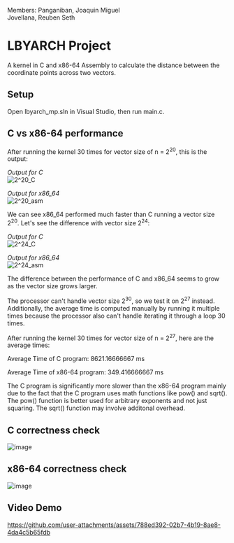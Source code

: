 Members: Panganiban, Joaquin Miguel <br/>
         Jovellana, Reuben Seth
         
# LBYARCH Project

A kernel in C and x86-64 Assembly to calculate the distance between the coordinate points across two vectors.

## Setup
Open lbyarch_mp.sln in Visual Studio, then run main.c.



## C vs x86-64 performance
After running the kernel 30 times for vector size of n = 2<sup>20</sup>, this is the output:

*Output for C* <br/>
![2^20_C](https://github.com/user-attachments/assets/98cd3a9c-b205-4b6f-8fa9-989158f0beea) <br/>

*Output for x86_64* <br/>
![2^20_asm](https://github.com/user-attachments/assets/a2f1ceb3-ef5c-4695-ad56-af33ca8b75a0)


We can see x86_64 performed much faster than C running a vector size 2<sup>20</sup>. Let's see the difference with vector size 2<sup>24</sup>:

*Output for C* <br/>
![2^24_C](https://github.com/user-attachments/assets/c9fff954-b22a-4ebc-be85-40cdd855023f) <br/>

*Output for x86_64* <br/>
![2^24_asm](https://github.com/user-attachments/assets/aec1e06d-584c-4fad-89a6-3ef0c0c3c692)


The difference between the performance of C and x86_64 seems to grow as the vector size grows larger. 

The processor can't handle vector size 2<sup>30</sup>, so we test it on 2<sup>27</sup> instead. Additionally, the average time is computed manually by running it multiple times because the processor also can't handle iterating it through a loop 30 times.

After running the kernel 30 times for vector size of n = 2<sup>27</sup>, here are the average times:

Average Time of C program: 8621.16666667 ms

Average Time of x86-64 program: 349.416666667 ms

The C program is significantly more slower than the x86-64 program mainly due to the fact that the C program uses math functions like pow() and sqrt(). The pow() function is better used for arbitrary exponents and not just squaring. The sqrt() function may involve additonal overhead.


## C correctness check
![image](https://github.com/user-attachments/assets/a7700fb0-11e6-4292-a5ee-e14cc8135d66)
## x86-64 correctness check
![image](https://github.com/user-attachments/assets/54c00cea-bbc5-4e1d-bd11-97b9e55efb05)

## Video Demo


https://github.com/user-attachments/assets/788ed392-02b7-4b19-8ae8-4da4c5b65fdb



